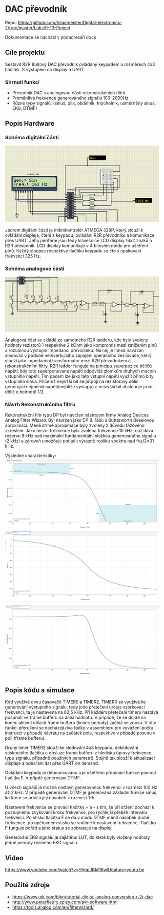 # DAC převodník

Repo: https://github.com/headmeister/Digital-electronics-2/tree/master/Labs/9-13-Project

Dokumentace se nachází v podadresáři docs

## Cíle projektu

Sestavit R2R 8bitový DAC převodník ovládaný keypadem o rozměrech 4x3 tlačítek. S výstupem na display a UART.
### Shrnutí funkcí
* Převodník DAC s analogovou částí rekonstrukčních filtrů
* Proměnlivá frekvence generovaného signálu 100-2000Hz
* Různé typy signálů: (sinus, pila, obdélník, trojúhelník, usměrněný sinus, EKG, DTMF)
	


## Popis Hardware

### Schéma digitální části

![Digi_schema](images/schema_digi.PNG )

Jádrem digitální části je mikrokontrolér ATMEGA 328P, který slouží k ovládání displeje, čtení z keypadu, ovládání R2R převodníku a komunikace přes UART. Jeho periferie jsou tedy klávesnice LCD display 16x2 znaků a R2R převodník. 
LCD display komunikuje v 4 bitovém módu pro ušetření pinů. Každý sloupec respektive tlačítko keypadu se čte s opakovací frekvencí 325 Hz.

### Schéma analogové části
![Analog_schema](images/schema_analog.PNG )

Analogová část se skládá ze samotného R2R ladderu, kde byly zvoleny hodnoty rezistorů 1 respektive 2 kOhm jako kompromis mezi zatížením pinů a rozumnou výstupní impedancí převodníku. Na nej je ihned navázán sledovač v podobě 
neinvertujícího zapojení operačního zesilovače, který slouží jako impedanční transformátor mezi R2R převodníkem a rekonstrukčními filtry. R2R ladder funguje na principu superpozice děličů napětí, kdy toto superponované napětí
odpovídá zlomkům druhých mocnin vstupního napětí. Tím pádem lze jako tato vstupní napětí využít přímo bity vstupního slova. Přičemž nejnižší bit se připojí na rezistorový dělič generující nejmenší napětí(nejblíže výstupu) a nejvyšší bit
obsluhuje první dělič o hodnotě 1/2. 

### Návrh Rekonstrukčního filtru
Rekonstrukční filtr typu DP byl navržen nástrojem firmy Analog Devices Analog Filter Wizard. Byl navržen jako DP 8. řádu s Butterworth Beselovou aproximací. Méně strmé aproximace byly zvoleny z důvodu fázového zkreslení.
Jako mezní frekvence byla zvolena frekvence 10 kHz, což dává rezervu 8 kHz nad maximální fundamentální složkou generovaného signálu (2 kHz) a zároveň umožňuje potlačit výrazně repliku spektra nad fvz/2=31 kHz.

Výsledné charakteristiky:
![Amplitude char](images/amplitude_char.PNG )
![Phase char](images/Phase_char.PNG )
![Group delay](images/grp_delay.PNG )
## Popis kódu a simulace

Kód využívá dvou časovačů TIMER0 a TIMER2. TIMER0 se využívá ke generování výstupního signálu, tedy jeho přetečení určuje vzorkovací frekvenci, ta je nastavena na 62,5 kHz. Při každém přetečení timeru nastává posunutí 
ve frame bufferu na další hodnotu. V případě, že se dojde na konec aktivní oblasti frame bufferu (konec periody) začíná se znovu. V této funkci přerušení se nacházejí dva řádky v assembleru pro vyvážení počtu instrukcí 
v případě návratu na začátek pole, respektive v případě posunu v poli (frame bufferu).

Druhý timer TIMER2 slouží ke sledování 4x3 keypadu, dekódování stisknutého tlačítka a obsluze frame bufferu z hlediska úpravy frekvence, typu signálu, případně použitých parametrů. Stejně tak slouží k aktualizaci displeje
a odesílání dat přes UART on demand. 

Ovládání keypadu je debouncováno a je ošetřeno přepínání funkce pomocí tlačítka F. V přípdě generování DTMF.

U všech signálů je možné nastavit generovanou frekvenci v rozmezí 100 Hz až 2 kHz. V případě generování DTMF je generována základní funkce sinus, ke které se přičítá její násobek v rozmezí 1-5.

Nastavení frekvence se provádí tlačítky + a -  s tím, že při držení dochází k postupnému zvyšování kroku frekvence, pro rychlejší přeběh intervalu frekvencí.
Po stisku tlačítka F se dá v módu DTMF měnit násobek druhé frekvence. po opětovném stisku se vrátíme k nastavení frekvence. Tlačítko F funguje pořád a jeho status se zobrazuje na displeji.

Generování EKG signálu je zajištěno LUT, do které byly vloženy hodnoty jedné periody reálného EKG signálu.


## Video

https://www.youtube.com/watch?v=HVqpJBkiR8w&feature=youtu.be

## Použité zdroje

* https://www.tek.com/blog/tutorial-digital-analog-conversion-r-2r-dac
* http://www.peterfleury.epizy.com/avr-software.html
* https://tools.analog.com/en/filterwizard/
